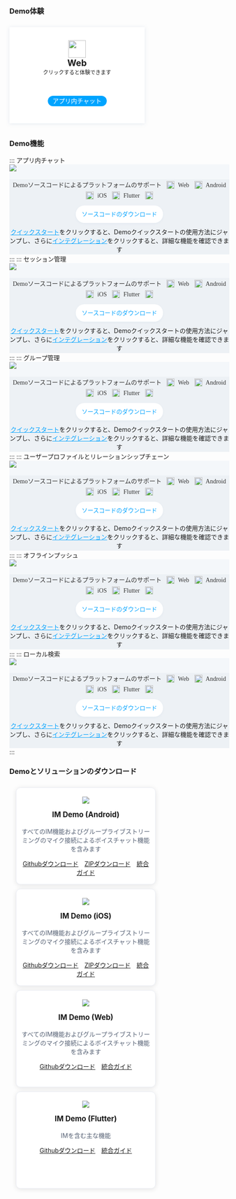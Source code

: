 <style>
    .card-container {
         width: 350px;
        display: block;
        float: left;
        padding-left: 15px;
        padding-right: 15px;
        box-sizing: border-box;
    }

    .card {
        height: 190px; 
        border-radius: 10px;
        padding-top: 20px;
        padding-left: 10px;
        padding-right: 10px;
        padding-bottom: 10px;
        margin-top: 10px;
        border: 1px solid #ebeef5;
        background-color: #fff;
        overflow: hidden;
        box-shadow: 0 2px 12px 0 rgb(0 0 0 / 10%);
        text-align: center;
    }
    
    .markdown-text-box img {
        box-shadow: none;
    }


    .titlename {
                color:#191919;
        position: relative;
        top: -2px;
                font-weight: bolder;
                font-size: larger;
    }
        
        @media (max-width: 768px){
                .card-container,
                .scene-card-container{
                        width: 100%;
                }
                .scene-card > div{
                        width: 100%!important;
                        margin-left: 0!important;
                }
                img {
        box-shadow: none;
    }
        }
</style>
<style>
.markdown-text-box table th,.markdown-text-box table td{text-align: center;}
.inbuttom{height: 30px;width: 150px;min-width: 24px;padding: 0 20px;background-color: #00a4ff;color: #fff;border: 1px solid #00a4ff;line-height: 30px;text-align: center;display: inline-block;cursor: pointer;outline: 0 none;box-sizing: border-box;text-decoration: none;font-size: 12px;vertical-align: middle;white-space: nowrap;}
.preview-demo-section .preview-demo-item {
    display: inline-block;
    width: 280px;
    height: 220px;
    background: #fff;
    box-shadow: 0 1px 8px 0 rgba(156,175,204,0.25);
    border-radius: 1px;
    text-align: center;
    padding: 0 15px;
    margin: 10px 10px 10px 0;
    vertical-align: top;
}

.preview-demo-section .preview-demo-item .demo-item-header {
    margin-top: 30px;
}
.preview-demo-section .preview-demo-item .demo-item-desc {
    font-size: 12px;
}

.preview-demo-section .preview-demo-item .demo-item-platform {
    font-size: 20px;
    font-weight: bold;
}
.preview-demo-section .preview-demo-item .demo-logo-wrapper {
    line-height: 1;
}
.preview-demo-section .preview-demo-item .demo-item-header img {
    box-shadow: none;
    width: 40px;
    height: 40px;
}
.preview-demo-section .preview-demo-item.style-qrcode .demo-item-download {
    margin-top: 15px;
}
.preview-demo-section .preview-demo-item.style-web .demo-item-download {
    margin-top: 46px;
}
.preview-demo-section .preview-demo-item.style-single-download-btn .demo-item-download {
    margin-top: 50px;
}
.preview-demo-section .preview-demo-item.style-flutter .demo-item-download {
    margin-top: 55px;
}
.preview-demo-section .preview-demo-item.style-electron .demo-item-download {
    margin-top: 25px;
}
.preview-demo-section .preview-demo-item.style-electron .demo-item-download-btn:first-child {
    margin-bottom: 10px;
}
.preview-demo-section .preview-demo-item .demo-item-download img {
    box-shadow: none;
    width: 110px;
    height: 110px;
}
.preview-demo-section .preview-demo-item .demo-item-download .demo-item-download-btn {
    background-color: #00a4ff;
    border-radius: 20px;
    color: #fff;
    font-size: 14px;
    width: 135px;
    height: 35px;
    line-height: 35px;
    margin: 0 auto;
}
.preview-demo-section .preview-demo-item.style-web .demo-item-download .demo-item-download-btn {
    color: #fff;
    background-color: #00a4ff;
    height: 24px;
    line-height: 24px;
    margin-bottom: 6px;
}
.preview-demo-section .preview-demo-item .demo-item-download .demo-item-download-btn:hover {
    cursor: pointer;
}
.markdown-text-box img {
        box-shadow: none;
        background:0;
}
.support-platform{
    width: 56px;
    height: 24px;
    font-family: PingFangSC-Regular;
    font-weight: 400;
    font-size: 14px;
    color: #333333;
    letter-spacing: 0;
    line-height: 24px;
}
.tab-bottom{
    width: 100%;
    height: 172px;
    background: #EDF1F5;
    display:flex;
    justify-content: center;
    align-items: center;
}
.tab-bottom .platform-icon{
    text-align:center;
}
.tab-support{
    height:24px;
    text-align:center;
    padding: 24px 0 0 0;
}
.platform-img{
    width: 18px;
    height: 18px;
    box-shadow: 0 0 0 0 #FFFFFF;
    vertical-align:-4px;
    padding:0 8px;
}
.try-icon{
    width: 16px;
    height: 16px !important;
    margin-left: 5px !important;
    vertical-align: -3px !important;
}
.tab-experience{
    width: 200px;
    height: 40px;
    background: #FFFFFF;
    box-shadow: 0 2px 4px 0 rgba(215,226,236,0.40);
    border-radius: 20px;
    border:0;
    color:#06A4FF;
    line-height:40px;
}
.tab-img {
    width: 100%;
    background-color: #F4F7FA;
    padding: 0 0 18px 0;
}
.tab-experience-button{
    height: 60px;
    display: flex;
    align-items: center;
    justify-content: center;
    
}
.rno-tabs-operation-bd {
    padding: 18px 0 0 0;
    background-color: #F4F7FA;
}
ul.rno-tabs-operation {
    padding-top: 4px;
    border-bottom: #E5E8ED 1px solid;
    position: relative;
    padding-left: 0;
    font-size: 0;
    margin-bottom: 0;
    height: 56px;
    background-color: #F4F7FA;
}
.rno-tabs-operation-item.active {
    border-bottom-color: #06A4FF;
}
.rno-tabs-operation-item {
    display: inline-block;
    text-align: center;
    position: relative;
    cursor: pointer;
    padding-bottom: 4px;
    overflow: hidden;
    vertical-align: bottom;
    margin-bottom: -1px;
    margin-right: 20px;
    border-bottom: 2px solid transparent;
    height: 36px;
    margin-top: 19px;
}
.rno-tabs-operation-item.active>a {
    color: #00a4ff;
}
</style>


### Demo体験
<div class="preview-demo-section" id="demo-card">
   <div class="preview-demo-item style-web">
        <div class="demo-item-header">
            <div class="demo-logo-wrapper">
                <img src="https://qcloudimg.tencent-cloud.cn/raw/ff4dc34a1c72fdb26fc41c1268898025.svg" alt="">
            </div>
            <div class="demo-item-platform">Web</div>
        </div>
        <div class="demo-item-desc">
           クリックすると体験できます
        </div>
        <div class="demo-item-download">
            <div class="demo-item-download-btn" onclick="window.open('https://web.sdk.qcloud.com/im/demo/intl/index.html');reportEvent({name: 'demo-click-web', ext1: 'api-sample'});">アプリ内チャット</div>
        </div>
    </div>
    </div>





### Demo機能

<dx-tabs>
::: アプリ内チャット
<div class="tab-img">
    <img src="https://qcloudimg.tencent-cloud.cn/raw/4562be8179a1534efb17d33428239c82.png"/>
</div>
<div class="tab-bottom">
    <div>
    <div class="platform-icon">
        <span class="support-platform">Demoソースコードによるプラットフォームのサポート</span>
        <span class="support-platform"><img src="https://qcloudimg.tencent-cloud.cn/raw/7adfb7daedcc48ead500f1ddf6bdb237.svg" class="platform-img">Web</span>
        <span class="support-platform"><img src="https://qcloudimg.tencent-cloud.cn/raw/901d05fdb42e3ac74f4a1521c119b320.svg" class="platform-img">Android</span>
        <span class="support-platform"><img src="https://qcloudimg.tencent-cloud.cn/raw/8aef65529388017d7f9a46a24085d15a.svg" class="platform-img">iOS</span>
       <span class="support-platform"><img src="https://qcloudimg.tencent-cloud.cn/raw/864f8562e1b7780e6f23e1f2987f9ff9.svg" class="platform-img">Flutter</span>
        <span class="support-platform"><img src="" class="platform-img"></span>
    </div>
    <div class="tab-experience-button"><a href="#demo.E3.81.A8.E3.82.BD.E3.83.AA.E3.83.A5.E3.83.BC.E3.82.B7.E3.83.A7.E3.83.B3.E3.81.AE.E3.83.80.E3.82.A6.E3.83.B3.E3.83.AD.E3.83.BC.E3.83.89"><button class="tab-experience">ソースコードのダウンロード</button></a></div>
    <div style="text-align:center;"><a href="https://www.tencentcloud.com/document/product/1047/45914" style="color:#06A4FF;">クイックスタート</a>をクリックすると、Demoクイックスタートの使用方法にジャンプし、さらに<a href="https://intl.cloud.tencent.com/document/product/1047/36359" style="color:#06A4FF;">インテグレーション</a>をクリックすると、詳細な機能を確認できます</div>
    </div>
</div>
:::
::: セッション管理
<div class="tab-img">
    <img src="https://staticintl.cloudcachetci.com/yehe/backend-news/C7Qm895_%E4%BC%9A%E8%AF%9D%E7%AE%A1%E7%90%86%402x.png"/>
</div>
<div class="tab-bottom">
    <div>
    <div class="platform-icon">
        <span class="support-platform">Demoソースコードによるプラットフォームのサポート</span>
        <span class="support-platform"><img src="https://qcloudimg.tencent-cloud.cn/raw/7adfb7daedcc48ead500f1ddf6bdb237.svg" class="platform-img">Web</span>
        <span class="support-platform"><img src="https://qcloudimg.tencent-cloud.cn/raw/901d05fdb42e3ac74f4a1521c119b320.svg" class="platform-img">Android</span>
        <span class="support-platform"><img src="https://qcloudimg.tencent-cloud.cn/raw/8aef65529388017d7f9a46a24085d15a.svg" class="platform-img">iOS</span>
       <span class="support-platform"><img src="https://qcloudimg.tencent-cloud.cn/raw/864f8562e1b7780e6f23e1f2987f9ff9.svg" class="platform-img">Flutter</span>
        <span class="support-platform"><img src="" class="platform-img"></span>
    </div>
    <div class="tab-experience-button"><a href="#demo.E3.81.A8.E3.82.BD.E3.83.AA.E3.83.A5.E3.83.BC.E3.82.B7.E3.83.A7.E3.83.B3.E3.81.AE.E3.83.80.E3.82.A6.E3.83.B3.E3.83.AD.E3.83.BC.E3.83.89"><button class="tab-experience">ソースコードのダウンロード<class="try-icon"></button></a></div>
    <div style="text-align:center;"><a href="https://www.tencentcloud.com/document/product/1047/45914" style="color:#06A4FF;">クイックスタート</a>をクリックすると、Demoクイックスタートの使用方法にジャンプし、さらに<a href="https://intl.cloud.tencent.com/document/product/1047/50055" style="color:#06A4FF;">インテグレーション</a>をクリックすると、詳細な機能を確認できます</div>
    </div>
</div>
:::
::: グループ管理
<div class="tab-img">
    <img src="https://qcloudimg.tencent-cloud.cn/raw/583ddd04d57be2129c6005165828033c.png"/>
</div>
<div class="tab-bottom">
    <div>
    <div class="platform-icon">
        <span class="support-platform">Demoソースコードによるプラットフォームのサポート</span>
        <span class="support-platform"><img src="https://qcloudimg.tencent-cloud.cn/raw/7adfb7daedcc48ead500f1ddf6bdb237.svg" class="platform-img">Web</span>
        <span class="support-platform"><img src="https://qcloudimg.tencent-cloud.cn/raw/901d05fdb42e3ac74f4a1521c119b320.svg" class="platform-img">Android</span>
        <span class="support-platform"><img src="https://qcloudimg.tencent-cloud.cn/raw/8aef65529388017d7f9a46a24085d15a.svg" class="platform-img">iOS</span>
        <span class="support-platform"><img src="https://qcloudimg.tencent-cloud.cn/raw/864f8562e1b7780e6f23e1f2987f9ff9.svg" class="platform-img">Flutter</span>
        <span class="support-platform"><img src="" class="platform-img"></span>
    </div>
    <div class="tab-experience-button"><a href="#demo.E3.81.A8.E3.82.BD.E3.83.AA.E3.83.A5.E3.83.BC.E3.82.B7.E3.83.A7.E3.83.B3.E3.81.AE.E3.83.80.E3.82.A6.E3.83.B3.E3.83.AD.E3.83.BC.E3.83.89"><button class="tab-experience">ソースコードのダウンロード<class="try-icon"></button></a></div>
    <div style="text-align:center;"><a href="https://www.tencentcloud.com/document/product/1047/45914" style="color:#06A4FF;">クイックスタート</a>をクリックすると、Demoクイックスタートの使用方法にジャンプし、さらに<a href="https://intl.cloud.tencent.com/document/product/1047/34328" style="color:#06A4FF;">インテグレーション</a>をクリックすると、詳細な機能を確認できます</div>
    </div>
</div>
:::
</dx-tabs>
</dx-tabs>
</dx-tabs>  

<dx-tabs>
::: ユーザープロファイルとリレーションシップチェーン
<div class="tab-img">
    <img src="https://qcloudimg.tencent-cloud.cn/raw/7cabab98274e99291cc0186f2fd34f14.png"/>
</div>
<div class="tab-bottom">
    <div>
    <div class="platform-icon">
        <span class="support-platform">Demoソースコードによるプラットフォームのサポート</span>
        <span class="support-platform"><img src="https://qcloudimg.tencent-cloud.cn/raw/7adfb7daedcc48ead500f1ddf6bdb237.svg" class="platform-img">Web</span>
        <span class="support-platform"><img src="https://qcloudimg.tencent-cloud.cn/raw/901d05fdb42e3ac74f4a1521c119b320.svg" class="platform-img">Android</span>
        <span class="support-platform"><img src="https://qcloudimg.tencent-cloud.cn/raw/8aef65529388017d7f9a46a24085d15a.svg" class="platform-img">iOS</span>
       <span class="support-platform"><img src="https://qcloudimg.tencent-cloud.cn/raw/864f8562e1b7780e6f23e1f2987f9ff9.svg" class="platform-img">Flutter</span>
        <span class="support-platform"><img src="" class="platform-img"></span>
    </div>
    <div class="tab-experience-button"><a href="#demo.E3.81.A8.E3.82.BD.E3.83.AA.E3.83.A5.E3.83.BC.E3.82.B7.E3.83.A7.E3.83.B3.E3.81.AE.E3.83.80.E3.82.A6.E3.83.B3.E3.83.AD.E3.83.BC.E3.83.89"><button class="tab-experience">ソースコードのダウンロード<class="try-icon"></button></a></div>
    <div style="text-align:center;"><a href="https://www.tencentcloud.com/document/product/1047/45914" style="color:#06A4FF;">クイックスタート</a>をクリックすると、Demoクイックスタートの使用方法にジャンプし、さらに<a href="https://intl.cloud.tencent.com/document/product/1047/34332" style="color:#06A4FF;">インテグレーション</a>をクリックすると、詳細な機能を確認できます</div>
    </div>
</div>
:::
::: オフラインプッシュ
<div class="tab-img">
    <img src="https://qcloudimg.tencent-cloud.cn/raw/03ec8c8db4a2431ad835dac757be6af6.jpg"/>
</div>
<div class="tab-bottom">
    <div>
    <div class="platform-icon">
        <span class="support-platform">Demoソースコードによるプラットフォームのサポート</span>
        <span class="support-platform"><img src="https://qcloudimg.tencent-cloud.cn/raw/7adfb7daedcc48ead500f1ddf6bdb237.svg" class="platform-img">Web</span>
        <span class="support-platform"><img src="https://qcloudimg.tencent-cloud.cn/raw/901d05fdb42e3ac74f4a1521c119b320.svg" class="platform-img">Android</span>
        <span class="support-platform"><img src="https://qcloudimg.tencent-cloud.cn/raw/8aef65529388017d7f9a46a24085d15a.svg" class="platform-img">iOS</span>
       <span class="support-platform"><img src="https://qcloudimg.tencent-cloud.cn/raw/864f8562e1b7780e6f23e1f2987f9ff9.svg" class="platform-img">Flutter</span>
        <span class="support-platform"><img src="" class="platform-img"></span>
    </div>
    <div class="tab-experience-button"><a href="#demo.E3.81.A8.E3.82.BD.E3.83.AA.E3.83.A5.E3.83.BC.E3.82.B7.E3.83.A7.E3.83.B3.E3.81.AE.E3.83.80.E3.82.A6.E3.83.B3.E3.83.AD.E3.83.BC.E3.83.89"><button class="tab-experience">ソースコードのダウンロード<class="try-icon"></button></a></div>
    <div style="text-align:center;"><a href="https://www.tencentcloud.com/document/product/1047/45914" style="color:#06A4FF;">クイックスタート</a>をクリックすると、Demoクイックスタートの使用方法にジャンプし、さらに<a href="https://intl.cloud.tencent.com/document/product/1047/39156" style="color:#06A4FF;">インテグレーション</a>をクリックすると、詳細な機能を確認できます</div>
    </div>
</div>
:::
::: ローカル検索
<div class="tab-img">
    <img src="https://qcloudimg.tencent-cloud.cn/raw/1f2595db3599daad32316d0fd037f62e.png"/>
</div>
<div class="tab-bottom">
    <div>
    <div class="platform-icon">
        <span class="support-platform">Demoソースコードによるプラットフォームのサポート</span>
        <span class="support-platform"><img src="https://qcloudimg.tencent-cloud.cn/raw/7adfb7daedcc48ead500f1ddf6bdb237.svg" class="platform-img">Web</span>
        <span class="support-platform"><img src="https://qcloudimg.tencent-cloud.cn/raw/901d05fdb42e3ac74f4a1521c119b320.svg" class="platform-img">Android</span>
        <span class="support-platform"><img src="https://qcloudimg.tencent-cloud.cn/raw/8aef65529388017d7f9a46a24085d15a.svg" class="platform-img">iOS</span>
       <span class="support-platform"><img src="https://qcloudimg.tencent-cloud.cn/raw/864f8562e1b7780e6f23e1f2987f9ff9.svg" class="platform-img">Flutter</span>
        <span class="support-platform"><img src="" class="platform-img"></span>
    </div>
    <div class="tab-experience-button"><a href="#demo.E3.81.A8.E3.82.BD.E3.83.AA.E3.83.A5.E3.83.BC.E3.82.B7.E3.83.A7.E3.83.B3.E3.81.AE.E3.83.80.E3.82.A6.E3.83.B3.E3.83.AD.E3.83.BC.E3.83.89"><button class="tab-experience">ソースコードのダウンロード<class="try-icon"></button></a></div>
    <div style="text-align:center;"><a href="https://www.tencentcloud.com/document/product/1047/45914" style="color:#06A4FF;">クイックスタート</a>をクリックすると、Demoクイックスタートの使用方法にジャンプし、さらに<a href="https://intl.cloud.tencent.com/document/product/1047/41795" style="color:#06A4FF;">インテグレーション</a>をクリックすると、詳細な機能を確認できます</div>
    </div>
</div>
:::
</dx-tabs>
</dx-tabs>
</dx-tabs>



### Demoとソリューションのダウンロード

<div>
<div style="margin-top: 15px;">
<div style="position: relative; box-sizing: border-box;  padding-bottom: 10px; margin-bottom: 10px; overflow:hidden;">
        <div class="card-container">
            <div class="card">
                                <img src="https://main.qcloudimg.com/raw/b0211b0870806899009a17a4216ea65c.svg" data-nonescope="true">
                                <p class="titlename"> IM Demo (Android)</p>
                <p style="color:#586376;">すべてのIM機能およびグループライブストリーミングのマイク接続によるボイスチャット機能を含みます</p>
                    <div style="margin-top: 13px;" >
                    <a href="https://github.com/tencentyun/TIMSDK/tree/master/Android">Githubダウンロード</a>
                                <a style="margin-left: 10px;" href="https://im.sdk.qcloud.com/download/github/TIMSDK.zip">ZIPダウンロード</a>
                                <a style="margin-left: 10px;" href="https://intl.cloud.tencent.com/document/product/1047/45914">統合ガイド</a>
                    </div>
            </div>
        </div>
        <div class="card-container">
            <div class="card">
                                <img src="https://main.qcloudimg.com/raw/613f2e15bed7c8297110676b52784b71.svg" data-nonescope="true">
                                <p class="titlename"> IM Demo (iOS)</p>
                <p style="color:#586376;">すべてのIM機能およびグループライブストリーミングのマイク接続によるボイスチャット機能を含みます</p>
                    <div style="margin-top: 13px;" >
                    <a  href="https://github.com/tencentyun/TIMSDK/tree/master/iOS">Githubダウンロード</a>
                          <a  style="margin-left: 10px;"href="https://im.sdk.qcloud.com/download/github/TIMSDK.zip">ZIPダウンロード</a>
                                <a style="margin-left: 10px;" href="https://intl.cloud.tencent.com/document/product/1047/45913">統合ガイド</a>
                    </div>
            </div>
        </div>
        <div class="card-container">
            <div class="card">
                                <img src="https://main.qcloudimg.com/raw/98394fa5d669de7fb7a187565d138cdb.svg" data-nonescope="true">
                                <p class="titlename"> IM Demo (Web)</p>
                <p style="color:#586376;">すべてのIM機能およびグループライブストリーミングのマイク接続によるボイスチャット機能を含みます</p>
                    <div style="margin-top: 13px;" >
                    <a " href="https://github.com/TencentCloud/chat-uikit-react">Githubダウンロード</a>
                                <a style="margin-left: 10px;" href="https://intl.cloud.tencent.com/document/product/1047/45912">統合ガイド</a>
                    </div>
            </div>
        </div>
        <div class="card-container">
            <div class="card">
                                <img src="https://main.qcloudimg.com/raw/98394fa5d669de7fb7a187565d138cdb.svg" data-nonescope="true">
                                <p class="titlename"> IM Demo (Flutter)</p>
                <p style="color:#586376;">IMを含む主な機能</p>
                     <div style="margin-top: 13px; " >
                    <a href="https://github.com/tencentyun/TIMSDK/tree/master/Flutter/Demo/im-flutter-uikit">Githubダウンロード</a>
                     <a style="margin-left: 10px;" href="https://intl.cloud.tencent.com/document/product/1047/45907">統合ガイド</a></div>
         </div>
            </div>
        </div>
    </div>
</div>
<div>






